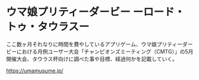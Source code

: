 # ウマ娘プリティーダービー ーロード・トゥ・タウラスー

ここ数ヶ月それなりに時間を費やしているアプリゲーム、ウマ娘プリティーダービーにおける月例ユーザー大会「チャンピオンズミーティング（CMTG）」の5月開催大会、タウラス杯向けに調べた事や目標、経過何かを記載していく。

<https://umamusume.jp/>
